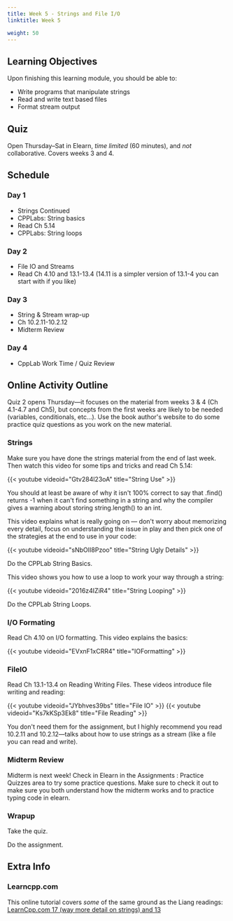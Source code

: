 ```yaml
---
title: Week 5 - Strings and File I/O
linktitle: Week 5

weight: 50
---
```


## Learning Objectives

Upon finishing this learning module, you should be able to:

* Write programs that manipulate strings
* Read and write text based files
* Format stream output

## Quiz

Open Thursday–Sat in Elearn, *time limited* (60 minutes), and *not*
collaborative.  Covers weeks 3 and 4.

## Schedule

### Day 1

* Strings Continued
* CPPLabs: String basics
* Read Ch 5.14
* CPPLabs: String loops

### Day 2

* File IO and Streams
* Read Ch 4.10 and 13.1-13.4 (14.11 is a simpler version of 13.1-4
  you can start with if you like)

### Day 3

* String & Stream wrap-up
* Ch 10.2.11-10.2.12
* Midterm Review

### Day 4

* CppLab Work Time / Quiz Review

## Online Activity Outline

Quiz 2 opens Thursday—it focuses on the material from weeks 3 & 4 (Ch
4.1-4.7 and Ch5), but concepts from the first weeks are likely to be
needed (variables, conditionals, etc...). Use the book author's website
to do some practice quiz questions as you work on the new material.

### Strings

Make sure you have done the strings material from the end of last
week. Then watch this video for some tips and tricks and read Ch
5.14:

{{< youtube videoid="Gtv284l23oA" title="String Use" >}}

You should at least be aware of why it isn't 100% correct to say
that .find() returns -1 when it can't find something in a string and
why the compiler gives a warning about storing string.length() to an int.

This video explains what is really going on — don't worry about
memorizing every detail, focus on understanding the issue in play and
then pick one of the strategies at the end to use in your code:

{{< youtube videoid="sNbOII8Pzoo" title="String Ugly Details" >}}

Do the CPPLab String Basics.

This video shows you how to use a loop to work your way through a
string:  

{{< youtube videoid="2016z4IZiR4" title="String Looping" >}}

Do the CPPLab String Loops.

### I/O Formating

Read Ch 4.10 on I/O formatting. This video explains the basics:  

{{< youtube videoid="EVxnF1xCRR4" title="IOFormatting" >}}

### FileIO

Read Ch 13.1-13.4 on Reading Writing Files. These videos introduce
file writing and reading:  

{{< youtube videoid="JYbhves39bs" title="File IO" >}}
{{< youtube videoid="Ks7kKSp3Ek8" title="File Reading" >}}

You don't need them for the assignment, but I highly recommend you
read 10.2.11 and 10.2.12—talks about how to use strings as a
stream (like a file you can read and write).

### Midterm Review

Midterm is next week\! Check in Elearn in the Assignments : Practice Quizzes area to
try some practice questions. Make sure to check it out to make sure you both
understand how the midterm works and to practice typing code in elearn.


### Wrapup

Take the quiz.

Do the assignment.

## Extra Info

### Learncpp.com

This online tutorial covers *some* of the same ground as the Liang
readings:  
[LearnCpp.com 17 (way more detail on strings) and 13](http://www.learncpp.com/)  
